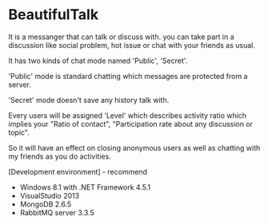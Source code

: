BeautifulTalk
=============

It is a messanger that can talk or discuss with.
you can take part in a discussion like social problem, hot issue or chat with your friends as usual.

It has two kinds of chat mode named 'Public', 'Secret'.

'Public' mode is standard chatting which messages are protected from a server.

'Secret' mode doesn't save any history talk with.

Every users will be assigned 'Level' which describes activity ratio which implies your "Ratio of contact", "Participation rate about any discussion or topic".

So it will have an effect on closing anonymous users as well as chatting with my friends as you do activities.


[Development environment] - recommend
- Windows 8.1 with .NET Framework 4.5.1
- VisualStudio 2013
- MongoDB 2.6.5
- RabbitMQ server 3.3.5

